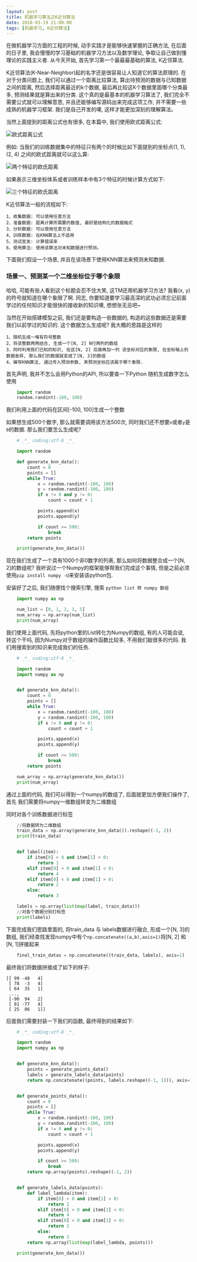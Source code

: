 ```yaml
---
layout: post
title: 机器学习算法之K近邻算法
date: 2018-03-19 21:00:00
tags: [机器学习, K近邻算法]
---
```


在做机器学习方面的工程的时候, 动手实践才是能够快速掌握的正确方法, 在后面的日子里, 我会慢慢的学习基础的机器学习方法以及数学理论, 争取让自己做到懂理论的实践主义者.
从今天开始, 首先学习第一个最最最基础的算法, K近邻算法.

K近邻算法(K-Near-Neighbor)起的名字还是很容易让人知道它的算法原理的. 在对于分类问题上, 我们可以通过一个距离比较算法, 算出待预测的数据与已知数据之间的距离, 然后选择距离最近的k个数据, 最后再比较这K个数据里面哪个分类最多, 预测结果就是算出来的分类. 这个真的是最基本的机器学习算法了, 我们完全不需要公式就可以理解意思, 并且还能够编写源码出来完成这项工作, 并不需要一些成熟的机器学习框架. 我们是自己开发的噢, 这样才能更加深刻的理解算法。

当然上面提到的距离公式也有很多, 在本篇中, 我们使用欧式距离公式:

![欧式距离公式](/assets/images/2018-03-19-machine-learning-knn.png)

例如: 当我们的训练数据集中的特征只有两个的时候比如下面提到的坐标点(1, 1), (2, 4) 之间的欧式距离就可以这么算:

![两个特征的欧氏距离](/assets/images/2018-03-19-machine-learning-knn-example1.png)

如果表示三维坐标体系或者训练样本中有3个特征的时候计算方式如下:

![三个特征的欧氏距离](/assets/images/2018-03-19-machine-learning-knn-example.png)

K近邻算法一般的流程如下:

```
1、收集数据: 可以使用任意方法
2、准备数据: 距离计算所需要的数值, 最好是结构化的数据格式
3、分析数据: 可以使用任意方法
4、训练数据: 在KNN算法上不适用
5、测试宣发: 计算错误率
6、使用算法: 使用该算法对未知数据进行预测。
```



下面我们假设一个场景, 并且在该场景下使用KNN算法来预测未知数据.

### 场景一、预测某一个二维坐标位于哪个象限

哈哈, 可能有些人看到这个标题会忍不住大笑, 这TM还用机器学习方法? 我看(x, y)的符号就知道在哪个象限了啊. 同志, 你要知道要学习最高深的武功必须忘记前面学过的任何知识才能很快的接收新的知识噢, 想想张无忌吧~

当然在开始搭建模型之前, 我们还是要构造一些数据的, 构造的这些数据还是需要我们以前学过的知识的.
这个数据怎么生成呢? 我大概的思路是这样的

```
1、随机生成一堆有符号整数
2、将该整数两两结合, 生成一个[N, 2] N行两列的数组
3、同时利用我们已知的知识, 在这[N, 2] 后面再加一列 该坐标对应的象限, 在坐标轴上的数据舍弃, 那么我们的数据就变成了[N, 3]的数组
4、编写KNN算法, 通过传入预测参数, 来预测坐标应该属于哪个象限.
```

首先声明, 我并不怎么会用Python的API, 所以要查一下Python 随机生成数字怎么使用

```python
    import random
    random.randint(-100, 100)
```
我们利用上面的代码在区间[-100, 100]生成一个整数

如果想生成500个数字, 那么就需要调用该方法500次, 同时我们还不想要```x```或者```y```是```0```的数据. 那么我们要怎么生成呢?

```python
    # _*_ coding:utf-8 _*_

    import random

    def generate_knn_data():
        count = 0
        points = []
        while True:
            x = random.randint(-100, 100)
            y = random.randint(-100, 100)
            if x != 0 and y != 0:
                count = count + 1

            points.append(x)
            points.append(y)

            if count >= 500:
                break
        return points

    print(generate_knn_data())
```

现在我们生成了一个具有1000个非0数字的列表, 那么如何将数据整合成一个[N, 2]的数组呢? 我听说过一个Numpy的框架能够帮我们完成这个事情, 但是之前必须使用```pip install numpy -U```来安装该python包.

安装好了之后, 我们随便找个搜索引擎, 搜索 ```python list 转 numpy 数组``` 

```python
    import numpy as np

    num_list = [0, 1, 2, 3, 5]
    num_array = np.array(num_list)
    print(num_array)
```

我们使用上面代码, 先将python里的List转化为Numpy的数组, 有的人可能会说, 转这个干吗, 因为Numpy对于数组的操作函数比较多, 不用我们敲很多的代码. 我们用搜索到的知识来完成我们的任务.

```python
    # _*_ coding:utf-8 _*_

    import random
    import numpy as np


    def generate_knn_data():
        count = 0
        points = []
        while True:
            x = random.randint(-100, 100)
            y = random.randint(-100, 100)
            if x != 0 and y != 0:
                count = count + 1

            points.append(x)
            points.append(y)

            if count >= 500:
                break
        return points

    num_array = np.array(generate_knn_data())
    print(num_array)
```

通过上面的代码, 我们可以得到一个numpy的数组了, 后面就更加方便我们操作了, 首先 我们需要将numpy一维数组转变为二维数组

同时对各个训练数据进行标签

```python
    //将数据转为二维数组
    train_data = np.array(generate_knn_data()).reshape((-1, 2))
    print(train_data)


    def label(item):
        if item[0] > 0 and item[1] > 0:
            return 1
        elif item[0] > 0 and item[1] < 0:
            return 4
        elif item[0] < 0 and item[1] > 0:
            return 2
        else:
            return 3

    labels = np.array(list(map(label, train_data)))
    //对各个数据分别打标签
    print(labels)
```

下面完成我们思路里面的, 将train_data 与 labels数据进行融合, 形成一个[N, 3]的数组, 我们经查找发现numpy中有个```np.concatenate((a,b),axis=1)```将[N, 2] 和 [N, 1]拼接起来

```python
    final_train_datas = np.concatenate((train_data, labels), axis=1) 
```

最终我们将数据拼接成了如下的样子:

```
[[ 99 -40   4]
 [ 78  -3   4]
 [ 64  35   1]
 ..., 
 [-90  94   2]
 [ 81 -77   4]
 [ 25  86   1]]
```
后面我们需要封装一下我们的函数, 最终得到的结果如下:

```python
    # _*_ coding:utf-8 _*_

    import random
    import numpy as np


    def generate_knn_data():
        points = generate_points_data()
        labels = generate_labels_data(points)
        return np.concatenate((points, labels.reshape((-1, 1))), axis=1)


    def generate_points_data():
        count = 0
        points = []
        while True:
            x = random.randint(-100, 100)
            y = random.randint(-100, 100)
            if x != 0 and y != 0:
                count = count + 1

            points.append(x)
            points.append(y)

            if count >= 500:
                break
        return np.array(points).reshape((-1, 2))


    def generate_labels_data(points):
        def label_lambda(item):
            if item[0] > 0 and item[1] > 0:
                return 1
            elif item[0] > 0 and item[1] < 0:
                return 4
            elif item[0] < 0 and item[1] > 0:
                return 2
            else:
                return 3
        return np.array(list(map(label_lambda, points)))

    print(generate_knn_data())
```
